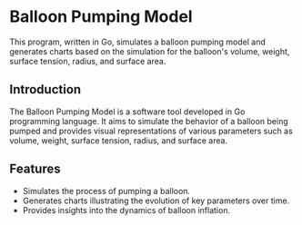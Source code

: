 # Balloon Pumping Model

This program, written in Go, simulates a balloon pumping model and generates charts based on the simulation for the balloon's volume, weight, surface tension, radius, and surface area.

## Introduction

The Balloon Pumping Model is a software tool developed in Go programming language. It aims to simulate the behavior of a balloon being pumped and provides visual representations of various parameters such as volume, weight, surface tension, radius, and surface area.

## Features

- Simulates the process of pumping a balloon.
- Generates charts illustrating the evolution of key parameters over time.
- Provides insights into the dynamics of balloon inflation.


